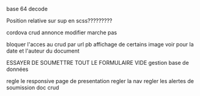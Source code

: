 base 64 decode

Position relative sur sup en scss????????? <!--! OK -->
<!-- ! BACK END  -->
<!--^ regler le probleme a la connexion et deconnexion  --> <!--! OK PARTIEL -->
<!-- ! FONRT END  -->
cordova 
crud annonce modifier marche pas 

bloquer l'acces au crud par url <!--! OK -->
pb affichage de certains image 
voir pour la date et l'auteur du document <!--! OK -->

ESSAYER DE SOUMETTRE TOUT LE FORMULAIRE VIDE 
gestion base de données 


regle le responsive page de presentation 
regler la nav 
regler les alertes de soumission doc 
crud 
